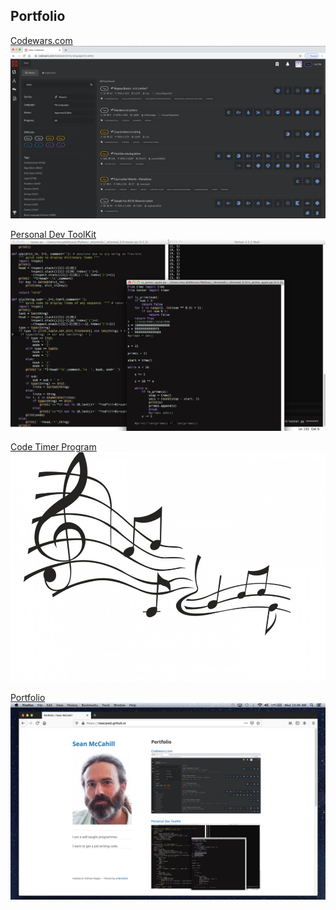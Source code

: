## Portfolio

[Codewars.com](/codewars_page.md)
<img src="images/codewars kata.png?raw=true"/>

[Personal Dev ToolKit](/toolkit_page.md)
<img src="images/dev_toolz.png?raw=true"/>

[Code Timer Program](/code_timer_page.md)
<img src="images/jazz notes.jpg?raw=true"/>

[Portfolio](/portfolio_page.md)
<img src="images/portfolio_screen_shot.png?raw=true"/>
